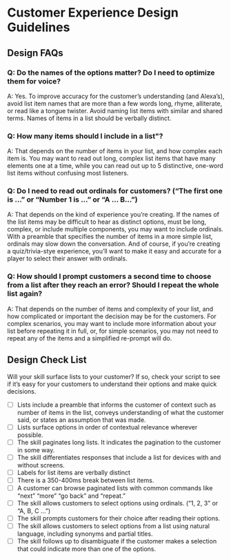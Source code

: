 # Customer Experience Design Guidelines

## Design FAQs

### Q: Do the names of the options matter? Do I need to optimize them for voice?
A: Yes. To improve accuracy for the customer’s understanding (and Alexa’s), avoid list item names that are more than a few words long, rhyme, alliterate, or read like a tongue twister. Avoid naming list items with similar and shared terms. Names of items in a list should be verbally distinct. 

### Q: How many items should I include in a list"?
A: That depends on the number of items in your list, and how complex each item is. You may want to read out long, complex list items that have many elements one at a time, while you can read out up to 5 distinctive, one-word list items without confusing most listeners.

### Q: Do I need to read out ordinals for customers? (“The first one is …” or “Number 1 is …” or “A … B…”)
A: That depends on the kind of experience you’re creating. If the names of the list items may be difficult to hear as distinct options, must be long, complex, or include multiple components, you may want to include ordinals. With a preamble that specifies the number of items in a more simple list, ordinals may slow down the conversation. And of course, if you’re creating a quiz/trivia-stye experience, you’ll want to make it easy and accurate for a player to select their answer with ordinals. 

### Q: How should I prompt customers a second time to choose from a list after they reach an error? Should I repeat the whole list again?
A: That depends on the number of items and complexity of your list, and how complicated or important the decision may be for the customers. For complex scenarios, you may want to include more information about your list before repeating it in full, or, for simple scenarios, you may not need to repeat any of the items and a simplified re-prompt will do.


## Design Check List
Will your skill surface lists to your customer? If so, check your script to see if it’s easy for your customers to understand their options and make quick decisions.
- [ ] Lists include a preamble that informs the customer of context such as number of items in the list, conveys understanding of what the customer said, or states an assumption that was made.
- [ ] Lists surface options in order of contextual relevance wherever possible.
- [ ] The skill paginates long lists. It indicates the pagination to the customer in some way.
- [ ] The skill differentiates responses that include a list for devices with and without screens. 
- [ ] Labels for list items are verbally distinct
- [ ] There is a 350-400ms break between list items.
- [ ] A customer can browse paginated lists with common commands like  “next” “more” “go back” and “repeat.” 
- [ ] The skill allows customers to select options using ordinals. (“1, 2, 3” or “A, B, C …”)
- [ ] The skill prompts customers for their choice after reading their options.
- [ ] The skill allows customers to select options from a list using natural language, including synonyms and partial titles.
- [ ] The skill follows up to disambiguate if the customer makes a selection that could indicate more than one of the options.